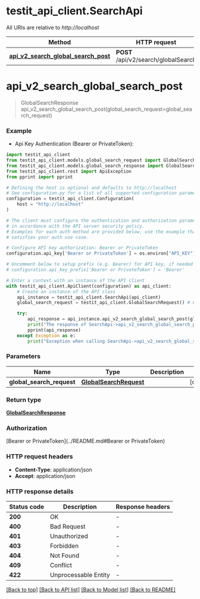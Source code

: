 # testit_api_client.SearchApi

All URIs are relative to *http://localhost*

Method | HTTP request | Description
------------- | ------------- | -------------
[**api_v2_search_global_search_post**](SearchApi.md#api_v2_search_global_search_post) | **POST** /api/v2/search/globalSearch | 


# **api_v2_search_global_search_post**
> GlobalSearchResponse api_v2_search_global_search_post(global_search_request=global_search_request)



### Example

* Api Key Authentication (Bearer or PrivateToken):

```python
import testit_api_client
from testit_api_client.models.global_search_request import GlobalSearchRequest
from testit_api_client.models.global_search_response import GlobalSearchResponse
from testit_api_client.rest import ApiException
from pprint import pprint

# Defining the host is optional and defaults to http://localhost
# See configuration.py for a list of all supported configuration parameters.
configuration = testit_api_client.Configuration(
    host = "http://localhost"
)

# The client must configure the authentication and authorization parameters
# in accordance with the API server security policy.
# Examples for each auth method are provided below, use the example that
# satisfies your auth use case.

# Configure API key authorization: Bearer or PrivateToken
configuration.api_key['Bearer or PrivateToken'] = os.environ["API_KEY"]

# Uncomment below to setup prefix (e.g. Bearer) for API key, if needed
# configuration.api_key_prefix['Bearer or PrivateToken'] = 'Bearer'

# Enter a context with an instance of the API client
with testit_api_client.ApiClient(configuration) as api_client:
    # Create an instance of the API class
    api_instance = testit_api_client.SearchApi(api_client)
    global_search_request = testit_api_client.GlobalSearchRequest() # GlobalSearchRequest |  (optional)

    try:
        api_response = api_instance.api_v2_search_global_search_post(global_search_request=global_search_request)
        print("The response of SearchApi->api_v2_search_global_search_post:\n")
        pprint(api_response)
    except Exception as e:
        print("Exception when calling SearchApi->api_v2_search_global_search_post: %s\n" % e)
```



### Parameters


Name | Type | Description  | Notes
------------- | ------------- | ------------- | -------------
 **global_search_request** | [**GlobalSearchRequest**](GlobalSearchRequest.md)|  | [optional] 

### Return type

[**GlobalSearchResponse**](GlobalSearchResponse.md)

### Authorization

[Bearer or PrivateToken](../README.md#Bearer or PrivateToken)

### HTTP request headers

 - **Content-Type**: application/json
 - **Accept**: application/json

### HTTP response details

| Status code | Description | Response headers |
|-------------|-------------|------------------|
**200** | OK |  -  |
**400** | Bad Request |  -  |
**401** | Unauthorized |  -  |
**403** | Forbidden |  -  |
**404** | Not Found |  -  |
**409** | Conflict |  -  |
**422** | Unprocessable Entity |  -  |

[[Back to top]](#) [[Back to API list]](../README.md#documentation-for-api-endpoints) [[Back to Model list]](../README.md#documentation-for-models) [[Back to README]](../README.md)

